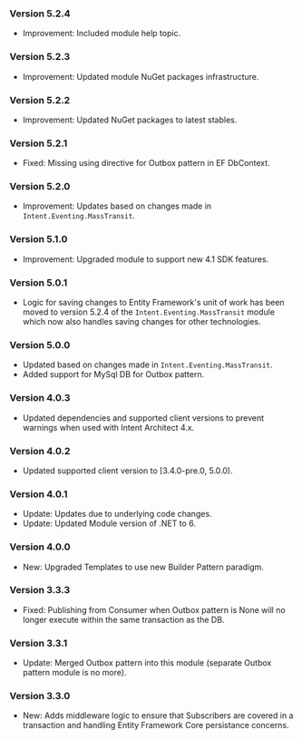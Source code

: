 ### Version 5.2.4

- Improvement: Included module help topic.

### Version 5.2.3

- Improvement: Updated module NuGet packages infrastructure.

### Version 5.2.2

- Improvement: Updated NuGet packages to latest stables.

### Version 5.2.1

- Fixed: Missing using directive for Outbox pattern in EF DbContext.

### Version 5.2.0

- Improvement: Updates based on changes made in `Intent.Eventing.MassTransit`.

### Version 5.1.0

- Improvement: Upgraded module to support new 4.1 SDK features.

### Version 5.0.1

- Logic for saving changes to Entity Framework's unit of work has been moved to version 5.2.4 of the `Intent.Eventing.MassTransit` module which now also handles saving changes for other technologies.

### Version 5.0.0

- Updated based on changes made in `Intent.Eventing.MassTransit`.
- Added support for MySql DB for Outbox pattern.

### Version 4.0.3

- Updated dependencies and supported client versions to prevent warnings when used with Intent Architect 4.x.

### Version 4.0.2

- Updated supported client version to [3.4.0-pre.0, 5.0.0).

### Version 4.0.1

- Update: Updates due to underlying code changes.
- Update: Updated Module version of .NET to 6.

### Version 4.0.0

- New: Upgraded Templates to use new Builder Pattern paradigm.

### Version 3.3.3

- Fixed: Publishing from Consumer when Outbox pattern is None will no longer execute within the same transaction as the DB.

### Version 3.3.1

- Update: Merged Outbox pattern into this module (separate Outbox pattern module is no more).

### Version 3.3.0

- New: Adds middleware logic to ensure that Subscribers are covered in a transaction and handling Entity Framework Core persistance concerns.

